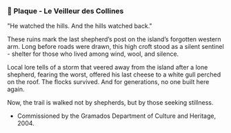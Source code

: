 ### 📜 **Plaque - Le Veilleur des Collines**

"He watched the hills. And the hills watched back."

These ruins mark the last shepherd’s post on the island’s forgotten western arm.
Long before roads were drawn, this high croft stood as a silent sentinel - shelter for those who lived among wind, wool, and silence.

Local lore tells of a storm that veered away from the island after a lone shepherd, fearing the worst, offered his last cheese to a white gull perched on the roof.
The flocks survived. And for generations, no one built here again.

Now, the trail is walked not by shepherds, but by those seeking stillness.

- Commissioned by the Gramados Department of Culture and Heritage, 2004.
